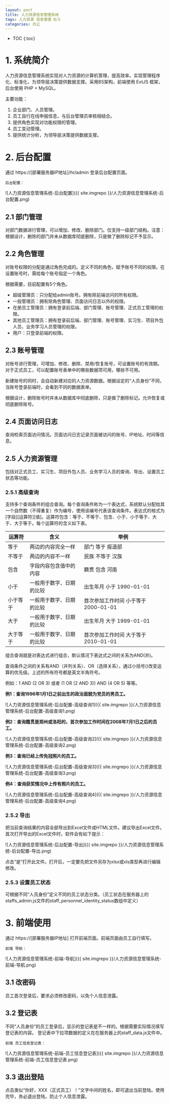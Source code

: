 ```yaml
---
layout: post
title: 人力资源信息管理系统
tags: 人力资源 信息管理 B/S
categories: 办公
---
```


* TOC
{:toc}

# 1. 系统简介

人力资源信息管理系统实现对人力资源的计算机管理，提高效率。实现管理程序化、标准化，为领导层决策提供数据支撑。采用BS架构，前端使用 ExtJS 框架，后台使用 PHP + MySQL。

主要功能：

1. 企业部门、人员管理。
2. 员工自行在线申报信息，与后台管理员审核相结合。
3. 提供角色实现对功能权限的管理。
4. 员工变动管理。
5. 提供统计分析，为领导层决策提供数据支撑。 


# 2. 后台配置

通过 https://[部署服务器IP地址]/hr/admin 登录后台配置页面。

`后台配置：`

![人力资源信息管理系统-后台配置]({{ site.imgrepo }}/人力资源信息管理系统-后台配置.png)

## 2.1 部门管理
对部门数据进行管理，可以增加、修改、删除部门。仅支持一级部门结构。注意：根据设计，删除的部门并未从数据库彻底删除，只是做了删除标记不予显示。

## 2.2 角色管理
对账号权限的分配是通过角色完成的。定义不同的角色，赋予账号不同的权限。在设置账号时，需给每个账号指定一个角色。

根据需要，目前配置有5个角色。
- 超级管理员：只分配给admin账号。拥有除前端访问的所有权限。
- 一般管理员：拥有除角色管理、页面访问日志以外的权限。
- 在册员工管理员：拥有登录前后端、部门管理、账号管理、正式员工管理的权限。
- 其他员工管理员：拥有登录前后端、部门管理、账号管理、实习生、项目外包人员、业务学习人员管理的权限。
- 用户：只登录前端的权限。

## 2.3 账号管理
对账号进行管理，可增加、修改、删除、禁用/恢复账号，可设置账号的有效期。对于正式员工，可以配置账号表单中的哪些数据项可用，哪些不可用。

新建账号的同时，会自动新建对应的人力资源数据。根据设定的“人员身份”不同，当账号登录前端时，会看到不同的数据表单。

根据设计，删除账号时并未从数据库中彻底删除，只是做了删除标记。允许恢复或彻底删除账号。

## 2.4 页面访问日志
查询检索页面访问情况。页面访问日志记录页面被访问的账号、IP地址、时间等信息。

## 2.5 人力资源管理
包括对正式员工、实习生、项目外包人员、业务学习人员的查询、导出、设置员工状态等功能。

### 2.5.1 高级查询
支持多个查询条件的组合查询。每个查询条件称为一个表达式，系统默认分配给其一个自然数（不得重复）作为编号，使用该编号代表该查询条件。表达式的格式为 [字段][运算符][值]。运算符包含：等于、不等于、包含、小于、小于等于、大于、大于等于。每个运算符的含义如下表。

| 运算符 | 含义 | 举例 |
| ------ | ------ | ------ |
| 等于 | 两边的内容完全一样 | 部门 等于 报道部 |
| 不等于 | 两边的内容不一样 | 民族 不等于 汉族 |
| 包含 | 字段内容包含值中的内容 | 籍贯 包含 河南 |
| 小于 | 一般用于数字、日期的比较 | 出生年月 小于 1990-01-01 |
| 小于等于 | 一般用于数字、日期的比较 | 首次参加工作时间 小于等于 2000-01-01 |
| 大于 | 一般用于数字、日期的比较 | 出生年月 大于 1999-01-01 |
| 大于等于 | 一般用于数字、日期的比较 | 首次参加工作时间 大于等于 2010-01-01 |

组合查询就是对表达式进行组合，默认情况下表达式之间的关系为AND(并)。

查询条件之间的关系有AND（并列关系）、OR（选择关系），通过小括号()改变运算的优先级。上述的所有符号都是英文半角符号。

例如：1 AND (2 OR 3) 或者 (1 OR (2 AND 3)) AND (4 OR 5) 等等。

**例1：查询1996年1月1日之前出生的政治面貌为党员的男员工。**

![人力资源信息管理系统-后台配置-高级查询1]({{ site.imgrepo }}/人力资源信息管理系统-后台配置-高级查询1.png)

**例2：查询籍贯是郑州或洛阳的，首次参加工作时间在2008年7月1日之后的员工。**

![人力资源信息管理系统-后台配置-高级查询2]({{ site.imgrepo }}/人力资源信息管理系统-后台配置-高级查询2.png)

**例3：查询已经上传免冠照片的员工。**

![人力资源信息管理系统-后台配置-高级查询3]({{ site.imgrepo }}/人力资源信息管理系统-后台配置-高级查询3.png)

**例4：查询获奖情况中上传有照片的员工。**

![人力资源信息管理系统-后台配置-高级查询4]({{ site.imgrepo }}/人力资源信息管理系统-后台配置-高级查询4.png)

### 2.5.2 导出
把当前查询结果的内容全部导出到Excel文件或HTML文件。建议导出Excel文件。首次打开导出的Excel文件时，软件会有如下提示：

![人力资源信息管理系统-后台配置-导出]({{ site.imgrepo }}/人力资源信息管理系统-后台配置-导出.png)

点击“是”打开此文件。打开后，一定要先把文件另存为xlsx或xls类型再进行编辑修改。

### 2.5.3 设置员工状态
可根据不同“人员身份”定义不同的员工状态分类。（员工状态在服务器上的staffs_admin.js文件的staff_personnel_identity_status数组中定义）


# 3. 前端使用

通过 https://[部署服务器IP地址] 打开前端页面。前端页面由员工自行填写。

`前端 导航：`

![人力资源信息管理系统-前端-导航]({{ site.imgrepo }}/人力资源信息管理系统-前端-导航.png)

## 3.1 改密码
员工首次登录后，要求必须修改密码，以免个人信息泄露。

## 3.2 登记表
不同“人员身份”的员工登录后，显示的登记表是不一样的。根据需要实际情况填写登记表的内容。
登记表中下拉项数据的定义在在服务器上的staff_data.js文件中。

`前端 员工信息登记表：`

![人力资源信息管理系统-前端-员工信息登记表]({{ site.imgrepo }}/人力资源信息管理系统-前端-员工信息登记表.png)

## 3.3 退出登陆
点击类似“你好，XXX（正式员工）！”文字中间的姓名，即可退出当前登陆。使用完毕，务必退出登陆，防止个人信息泄露。
